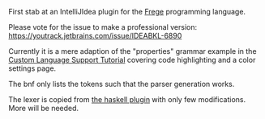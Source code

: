 First stab at an IntelliJIdea plugin for the [Frege](http://www.frege-lang.org) programming language.

Please vote for the issue to make a professional version: https://youtrack.jetbrains.com/issue/IDEABKL-6890

Currently it is a mere adaption of the "properties" grammar example in
the [Custom Language Support Tutorial](http://confluence.jetbrains.com/display/IntelliJIDEA/Custom+Language+Support)
covering code highlighting and a color settings page.

The bnf only lists the tokens such that the parser generation works.

The lexer is copied from [the haskell plugin](http://github.com/Atsky/haskell-idea-plugin)
with only few modifications. More will be needed.

